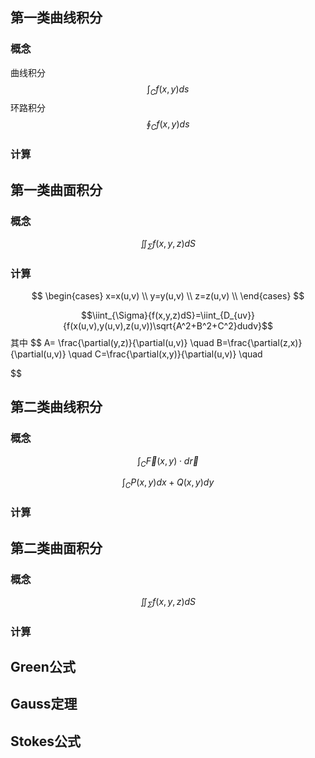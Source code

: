 ## 第一类曲线积分


### 概念

曲线积分
$$\int_C{f(x,y)ds}$$
环路积分
$$\oint_C{f(x,y)ds}$$
### 计算



## 第一类曲面积分


### 概念

$$\iint_{\Sigma}{f(x,y,z)dS}$$


### 计算

$$
\begin{cases}
x=x(u,v) \\
y=y(u,v) \\ 
z=z(u,v) \\
\end{cases}
$$


$$\iint_{\Sigma}{f(x,y,z)dS}=\iint_{D_{uv}}{f(x(u,v),y(u,v),z(u,v))\sqrt{A^2+B^2+C^2}dudv}$$
其中
$$
A= \frac{\partial(y,z)}{\partial(u,v)} \quad
B=\frac{\partial(z,x)}{\partial(u,v)} \quad
C=\frac{\partial(x,y)}{\partial(u,v)} \quad

$$
## 第二类曲线积分

### 概念

$$\int_C{\vec{F}(x,y) \cdot d\vec{r}}$$

$$\int_C{P(x,y)dx+Q(x,y)dy}$$
### 计算


## 第二类曲面积分

### 概念

$$\iint_{\Sigma}{f(x,y,z)dS}$$


### 计算


## Green公式


## Gauss定理



## Stokes公式



